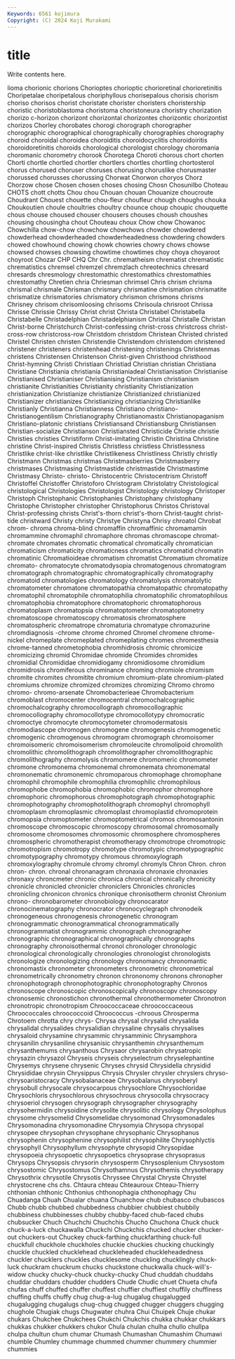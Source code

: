 ```yaml
---
Keywords: 6561 kojimura
Copyright: (C) 2024 Koji Murakami
---
```


# title

Write contents here.



lioma chorionic chorions Chorioptes
chorioptic chorioretinal chorioretinitis Choripetalae choripetalous choriphyllous chorisepalous chorisis chorism choriso
chorisos chorist choristate chorister choristers choristership choristic choristoblastoma choristoma choristoneura
choristry chorization chorizo c-horizon chorizont chorizontal chorizontes chorizontic chorizontist chorizos
Chorley chorobates chorogi chorograph chorographer chorographic chorographical chorographically chorographies chorography
choroid choroidal choroidea choroiditis choroidocyclitis choroidoiritis choroidoretinitis choroids chorological chorologist
chorology choromania choromanic chorometry chorook Chorotega Choroti chorous chort chorten
Chorti chortle chortled chortler chortlers chortles chortling chortosterol chorus chorused
choruser choruses chorusing choruslike chorusmaster chorussed chorusses chorussing Chorwat Chorwon
choryos Chorz Chorzow chose Chosen chosen choses chosing Chosn Chosunilbo
Choteau CHOTS chott chotts Chou chou Chouan chouan Chouanize choucroute
Choudrant Chouest chouette chou-fleur choufleur chough choughs chouka Choukoutien choule
choultries choultry chounce choup choupic chouquette chous chouse choused chouser
chousers chouses choush choushes chousing chousingha chout Chouteau choux Chow
chow Chowanoc Chowchilla chow-chow chowchow chowchows chowder chowdered chowderhead chowderheaded
chowderheadedness chowdering chowders chowed chowhound chowing chowk chowries chowry chows
chowse chowsed chowses chowsing chowtime chowtimes choy choya choyaroot choyroot
Chozar CHP CHQ Chr Chr. chrematheism chrematist chrematistic chrematistics chremsel
chremzel chremzlach chreotechnics chresard chresards chresmology chrestomathic chrestomathics chrestomathies chrestomathy
Chretien chria Chriesman chrimsel Chris chrism chrisma chrismal chrismale Chrisman
chrismary chrismatine chrismation chrismatite chrismatize chrismatories chrismatory chrismon chrismons chrisms
Chrisney chrisom chrisomloosing chrisoms Chrisoula chrisroot Chrissa Chrisse Chrissie Chrissy
Christ christ Christa Christabel Christabella Christabelle Christadelphian Christadelphianism Christal Christalle
Christan Christ-borne Christchurch Christ-confessing christ-cross christcross christ-cross-row christcross-row Christdom christdom
Christean Christed christed Christel Christen christen Christendie Christendom christendom christened
christener christeners christenhead christening christenings Christenmas christens Christensen Christenson Christ-given
Christhood christhood Christ-hymning Christi Christiaan Christiad Christian christian Christiana Christiane
Christiania christiania Christianiadeal Christianisation Christianise Christianised Christianiser Christianising Christianism christianism
christianite Christianities Christianity christianity Christianization christianization Christianize christianize Christianized christianized
Christianizer christianizes Christianizing christianizing Christianlike Christianly Christianna Christianness Christiano christiano-
Christianogentilism Christianography Christianomastix Christianopaganism Christiano-platonic christians Christiansand Christiansburg Christiansen Christian-socialize
Christianson Christiansted Christicide Christie christie Christies christies Christiform Christ-imitating Christin
Christina Christine christine Christ-inspired Christis Christless christless Christlessness Christlike christ-like
christlike Christlikeness Christliness Christly christly Christmann Christmas christmas Christmasberries Christmasberry
christmases Christmasing Christmastide christmastide Christmastime Christmasy Christo- christo- Christocentric Christocentrism
Christoff Christoffel Christoffer Christoforo Christogram Christolatry Christological christological Christologies Christologist
Christology christology Christoper Christoph Christophanic Christophanies Christophany christophany Christophe Christopher
christopher Christophorus Christos Christoval Christ-professing christs Christ's-thorn christ's-thorn Christ-taught christ-tide
christward Christy christy Christye Christyna Chrisy chroatol Chrobat chrom- chroma
chroma-blind chromaffin chromaffinic chromamamin chromammine chromaphil chromaphore chromas chromascope chromat-
chromate chromates chromatic chromatical chromatically chromatician chromaticism chromaticity chromaticness chromatics
chromatid chromatin chromatinic Chromatioideae chromatism chromatist Chromatium chromatize chromato- chromatocyte
chromatodysopia chromatogenous chromatogram chromatograph chromatographic chromatographically chromatography chromatoid chromatologies chromatology
chromatolysis chromatolytic chromatometer chromatone chromatopathia chromatopathic chromatopathy chromatophil chromatophile chromatophilia
chromatophilic chromatophilous chromatophobia chromatophore chromatophoric chromatophorous chromatoplasm chromatopsia chromatoptometer chromatoptometry
chromatoscope chromatoscopy chromatosis chromatosphere chromatospheric chromatrope chromaturia chromatype chromazurine chromdiagnosis
-chrome chrome chromed Chromel chromene chrome-nickel chromeplate chromeplated chromeplating chromes
chromesthesia chrome-tanned chrometophobia chromhidrosis chromic chromicize chromicizing chromid Chromidae chromide
Chromides chromides chromidial Chromididae chromidiogamy chromidiosome chromidium chromidrosis chromiferous chrominance
chroming chromiole chromism chromite chromites chromitite chromium chromium-plate chromium-plated chromiums
chromize chromized chromizes chromizing Chromo chromo chromo- chromo-arsenate Chromobacterieae Chromobacterium
chromoblast chromocenter chromocentral chromochalcographic chromochalcography chromocollograph chromocollographic chromocollography chromocollotype chromocollotypy
chromocratic chromoctye chromocyte chromocytometer chromodermatosis chromodiascope chromogen chromogene chromogenesis chromogenetic
chromogenic chromogenous chromogram chromograph chromoisomer chromoisomeric chromoisomerism chromoleucite chromolipoid chromolith
chromolithic chromolithograph chromolithographer chromolithographic chromolithography chromolysis chromomere chromomeric chromometer chromone
chromonema chromonemal chromonemata chromonematal chromonematic chromonemic chromoparous chromophage chromophane chromophil
chromophile chromophilia chromophilic chromophilous chromophobe chromophobia chromophobic chromophor chromophore chromophoric
chromophorous chromophotograph chromophotographic chromophotography chromophotolithograph chromophyl chromophyll chromoplasm chromoplasmic chromoplast
chromoplastid chromoprotein chromopsia chromoptometer chromoptometrical chromos chromosantonin chromoscope chromoscopic chromoscopy
chromosomal chromosomally chromosome chromosomes chromosomic chromosphere chromospheres chromospheric chromotherapist chromotherapy
chromotrope chromotropic chromotropism chromotropy chromotype chromotypic chromotypographic chromotypography chromotypy chromous
chromoxylograph chromoxylography chromule chromy chromyl chromyls Chron Chron. chron chron-
chron. chronal chronanagram chronaxia chronaxie chronaxies chronaxy chroncmeter chronic chronica
chronical chronically chronicity chronicle chronicled chronicler chroniclers Chronicles chronicles chronicling
chronicon chronics chronique chronisotherm chronist Chronium chrono- chronobarometer chronobiology chronocarator
chronocinematography chronocrator chronocyclegraph chronodeik chronogeneous chronogenesis chronogenetic chronogram chronogrammatic chronogrammatical
chronogrammatically chronogrammatist chronogrammic chronograph chronographer chronographic chronographical chronographically chronographs chronography
chronoisothermal chronol chronologer chronologic chronological chronologically chronologies chronologist chronologists chronologize
chronologizing chronology chronomancy chronomantic chronomastix chronometer chronometers chronometric chronometrical chronometrically
chronometry chronon chrononomy chronons chronopher chronophotograph chronophotographic chronophotography Chronos chronoscope
chronoscopic chronoscopically chronoscopv chronoscopy chronosemic chronostichon chronothermal chronothermometer Chronotron chronotropic
chronotropism Chroococcaceae chroococcaceous Chroococcales chroococcoid Chroococcus -chroous Chrosperma Chrotoem chrotta
chry chrys- Chrysa chrysal chrysalid chrysalida chrysalidal chrysalides chrysalidian chrysaline
chrysalis chrysalises chrysaloid chrysamine chrysammic chrysamminic Chrysamphora chrysanilin chrysaniline chrysanisic
chrysanthemin chrysanthemum chrysanthemums chrysanthous Chrysaor chrysarobin chrysatropic chrysazin chrysazol Chryseis
chryseis chryselectrum chryselephantine Chrysemys chrysene chrysenic Chryses chrysid Chrysidella chrysidid
Chrysididae chrysin Chrysippus Chrysis Chrysler chrysler chryslers chryso- chrysoaristocracy Chrysobalanaceae
Chrysobalanus chrysoberyl chrysobull chrysocale chrysocarpous chrysochlore Chrysochloridae Chrysochloris chrysochlorous chrysochrous
chrysocolla chrysocracy chrysoeriol chrysogen chrysograph chrysographer chrysography chrysohermidin chrysoidine chrysolite
chrysolitic chrysology Chrysolophus chrysome chrysomelid Chrysomelidae chrysomonad Chrysomonadales Chrysomonadina chrysomonadine
Chrysomyia Chrysopa chrysopal chrysopee chrysophan chrysophane chrysophanic Chrysophanus chrysophenin chrysophenine
chrysophilist chrysophilite Chrysophlyctis chrysophyll Chrysophyllum chrysophyte chrysopid Chrysopidae chrysopoeia chrysopoetic
chrysopoetics chrysoprase chrysoprasus Chrysops Chrysopsis chrysorin chrysosperm Chrysosplenium Chrysostom chrysostomic
Chrysostomus Chrysothamnus Chrysothemis chrysotherapy Chrysothrix chrysotile Chrysotis Chryssee Chrystal Chryste
Chrystel chrystocrene chs chs. Chtaura chteau Chteauroux Chteau-Thierry chthonian chthonic
Chthonius chthonophagia chthonophagy Chu Chuadanga Chuah Chualar chuana Chuanchow chub
chubasco chubascos Chubb chubb chubbed chubbedness chubbier chubbiest chubbily chubbiness
chubbinesses chubby chubby-faced chub-faced chubs chubsucker Chuch Chuchchi Chuchchis Chucho
Chuchona Chuck chuck chuck-a-luck chuckawalla Chuckchi Chuckchis chucked chucker chucker-out
chuckers-out Chuckey chuck-farthing chuckfarthing chuck-full chuckfull chuckhole chuckholes chuckie chuckies
chucking chuckingly chuckle chuckled chucklehead chuckleheaded chuckleheadedness chuckler chucklers chuckles
chucklesome chuckling chucklingly chuck-luck chuckram chuckrum chucks chuckstone chuckwalla chuck-will's-widow
chucky chucky-chuck chucky-chucky Chud chuddah chuddahs chuddar chuddars chudder chudders
Chude Chudic chuet Chueta chufa chufas chuff chuffed chuffer chuffest
chuffier chuffiest chuffily chuffiness chuffing chuffs chuffy chug chug-a-lug chugalug
chugalugged chugalugging chugalugs chug-chug chugged chugger chuggers chugging chughole Chugiak
chugs Chugwater chuhra Chui Chuipek Chuje chukar chukars Chukchee Chukchees
Chukchi Chukchis chukka chukkar chukkars chukkas chukker chukkers chukor Chula
chulan chulha chullo chullpa chulpa chultun chum chumar Chumash Chumashan
Chumashim Chumawi chumble Chumley chummage chummed chummer chummery chummier chummies

